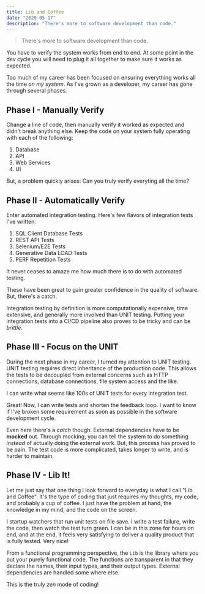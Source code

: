 ```yaml
---
title: Lib and Coffee
date: "2020-05-17"
description: "There's more to software development than code."
---
```


> There's more to software development than code.

You have to verify the system works from end to end.  At some point in the dev cycle you will need to plug it all together to make sure it works as expected.  

Too much of my career has been focused on ensuring everything works all the time *on my system*.  As I've grown as a developer, my career has gone through several phases.

##  Phase I - Manually Verify

Change a line of code, then manually verify it worked as expected and didn't break anything else.  Keep the code on your system fully operating with each of the following:

1. Database
2. API
3. Web Services
4. UI

But, a problem quickly arises:  Can you truly verify everyting all the time?

## Phase II - Automatically Verify

Enter automated integration testing.  Here's few flavors of integration tests I've written:

1.  SQL Client Database Tests
2.  REST API Tests
3.  Selenium/E2E Tests
4.  Generative Data LOAD Tests
5.  PERF Repetition Tests

It never ceases to amaze me how much there is to do with automated testing.

These have been great to gain greater confidence in the quality of software.  But, there's a catch.

Integration testing by definition is more computationally expensive, time extensive, and generally more involved than UNIT testing.  Putting your integration tests into a CI/CD pipeline also proves to be tricky and can be *brittle*.  

## Phase III - Focus on the UNIT

During the next phase in my career, I turned my attention to UNIT testing.  UNIT testing requires direct inheritance of the production code.  This allows the tests to be decoupled from external concerns such as HTTP connections, database connections, file system access and the like.

I can write what seems like 100s of UNIT tests for every integration test.

Great!  Now, I can write tests and shorten the feedback loop.  I want to know if I've broken some requirement as soon as possible in the software development cycle.

Even here there's a *catch* though.  External dependencies have to be **mocked** out.  Through mocking, you can tell the system to do something *instead* of actually doing the external work.  But, this process has proved to be pain.  The test code is more complicated, takes longer to write, and is harder to maintain.  

## Phase IV - Lib It!

Let me just say that one thing I look forward to everyday is what I call "Lib and Coffee".  It's the type of coding that just requires my thoughts, my code, and probably a cup of coffee.  I just have the problem at hand, the knowledge in my mind, and the code on the screen.  

I startup watchers that run unit tests on file save.  I write a test failure, write the code, then watch the test turn green.  I can be in this zone for hours on end, and at the end, it feels very satisfying to deliver a quality product that is fully tested.  Very nice!


From a functional programming perspective, the `Lib` is the library where you put your purely functional code.  The functions are transparent in that they declare the names, their input types, and their output types.  External dependencies are handled some where else.   

This is the truly *zen* mode of coding!